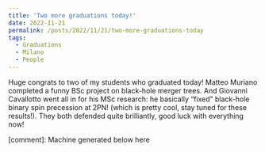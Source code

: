 ```yaml
---
title: 'Two more graduations today!'
date: 2022-11-21
permalink: /posts/2022/11/21/two-more-graduations-today
tags:
  - Graduations
  - Milano
  - People
---
```


Huge congrats to two of my students who graduated today! Matteo Muriano completed a funny BSc project on black-hole merger trees. And Giovanni Cavallotto went all in for his MSc research: he basically “fixed” black-hole binary spin precession at 2PN! (which is pretty cool, stay tuned for these results!). They both defended quite brilliantly, good luck with everything now!

[comment]: Machine generated below here
